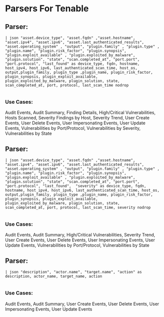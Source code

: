 # Parsers For Tenable

## Parser:
```
| json "asset.device_type", "asset.fqdn" ,"asset.hostname", "asset.ipv4", "asset.ipv6", "asset.last_authenticated_results", "asset.operating_system" , "output", "plugin.family" , "plugin.type" , "plugin.name", "plugin.risk_factor", "plugin.synopsis", "plugin.exploit_available" , "plugin.exploited_by_malware", "plugin.solution", "state", "scan.completed_at", "port.port", "port.protocol", "last_found" as device_type, fqdn, hostname, host_ipv4, host_ipv6, last_authenticated_scan_time, host_os, output,plugin_family, plugin_type ,plugin_name, plugin_risk_factor, plugin_synopsis, plugin_exploit_available, plugin_exploited_by_malware, plugin_solution, state, scan_completed_at, port, protocol, last_scan_time nodrop
 
```
### Use Cases:
Audit Events, Audit Summary, Finding Details, High/Critical Vulnerabilities, Hosts Scanned, Severity Findings by Host, Severity Trend, User Create Events, User Delete Events, User Impersonating Events, User Update Events, Vulnerabilities by Port/Protocol, Vulnerabilities by Severity, Vulnerabilities by State



## Parser:
```
| json "asset.device_type", "asset.fqdn" ,"asset.hostname", "asset.ipv4", "asset.ipv6", "asset.last_authenticated_results", "asset.operating_system" , "output", "plugin.family" , "plugin.type" , "plugin.name", "plugin.risk_factor", "plugin.synopsis", "plugin.exploit_available" , "plugin.exploited_by_malware", "plugin.solution", "state", "scan.completed_at", "port.port", "port.protocol", "last_found",  "severity" as device_type, fqdn, hostname, host_ipv4, host_ipv6, last_authenticated_scan_time, host_os, output,plugin_family, plugin_type ,plugin_name, plugin_risk_factor, plugin_synopsis, plugin_exploit_available, plugin_exploited_by_malware, plugin_solution, state, scan_completed_at, port, protocol, last_scan_time, severity nodrop
 
```
### Use Cases:
Audit Events, Audit Summary, High/Critical Vulnerabilities, Severity Trend, User Create Events, User Delete Events, User Impersonating Events, User Update Events, Vulnerabilities by Port/Protocol, Vulnerabilities by State



## Parser:
```
| json "description", "actor.name", "target.name", "action" as description, actor_name, target_name, action
 
```
### Use Cases:
Audit Events, Audit Summary, User Create Events, User Delete Events, User Impersonating Events, User Update Events


